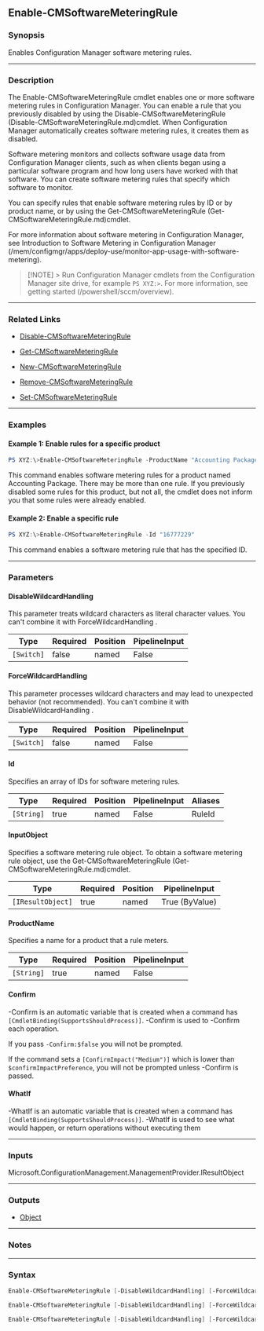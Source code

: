 Enable-CMSoftwareMeteringRule
-----------------------------




### Synopsis
Enables Configuration Manager software metering rules.



---


### Description

The Enable-CMSoftwareMeteringRule cmdlet enables one or more software metering rules in Configuration Manager. You can enable a rule that you previously disabled by using the Disable-CMSoftwareMeteringRule (Disable-CMSoftwareMeteringRule.md)cmdlet. When Configuration Manager automatically creates software metering rules, it creates them as disabled.



Software metering monitors and collects software usage data from Configuration Manager clients, such as when clients began using a particular software program and how long users have worked with that software. You can create software metering rules that specify which software to monitor.



You can specify rules that enable software metering rules by ID or by product name, or by using the Get-CMSoftwareMeteringRule (Get-CMSoftwareMeteringRule.md)cmdlet.



For more information about software metering in Configuration Manager, see Introduction to Software Metering in Configuration Manager (/mem/configmgr/apps/deploy-use/monitor-app-usage-with-software-metering).



> [!NOTE] > Run Configuration Manager cmdlets from the Configuration Manager site drive, for example `PS XYZ:>`. For more information, see getting started (/powershell/sccm/overview).



---


### Related Links
* [Disable-CMSoftwareMeteringRule](Disable-CMSoftwareMeteringRule)



* [Get-CMSoftwareMeteringRule](Get-CMSoftwareMeteringRule)



* [New-CMSoftwareMeteringRule](New-CMSoftwareMeteringRule)



* [Remove-CMSoftwareMeteringRule](Remove-CMSoftwareMeteringRule)



* [Set-CMSoftwareMeteringRule](Set-CMSoftwareMeteringRule)





---


### Examples
#### Example 1: Enable rules for a specific product
```PowerShell
PS XYZ:\>Enable-CMSoftwareMeteringRule -ProductName "Accounting Package"
```
This command enables software metering rules for a product named Accounting Package. There may be more than one rule. If you previously disabled some rules for this product, but not all, the cmdlet does not inform you that some rules were already enabled.
#### Example 2: Enable a specific rule
```PowerShell
PS XYZ:\>Enable-CMSoftwareMeteringRule -Id "16777229"
```
This command enables a software metering rule that has the specified ID.


---


### Parameters
#### **DisableWildcardHandling**

This parameter treats wildcard characters as literal character values. You can't combine it with ForceWildcardHandling .






|Type      |Required|Position|PipelineInput|
|----------|--------|--------|-------------|
|`[Switch]`|false   |named   |False        |



#### **ForceWildcardHandling**

This parameter processes wildcard characters and may lead to unexpected behavior (not recommended). You can't combine it with DisableWildcardHandling .






|Type      |Required|Position|PipelineInput|
|----------|--------|--------|-------------|
|`[Switch]`|false   |named   |False        |



#### **Id**

Specifies an array of IDs for software metering rules.






|Type      |Required|Position|PipelineInput|Aliases|
|----------|--------|--------|-------------|-------|
|`[String]`|true    |named   |False        |RuleId |



#### **InputObject**

Specifies a software metering rule object. To obtain a software metering rule object, use the Get-CMSoftwareMeteringRule (Get-CMSoftwareMeteringRule.md)cmdlet.






|Type             |Required|Position|PipelineInput |
|-----------------|--------|--------|--------------|
|`[IResultObject]`|true    |named   |True (ByValue)|



#### **ProductName**

Specifies a name for a product that a rule meters.






|Type      |Required|Position|PipelineInput|
|----------|--------|--------|-------------|
|`[String]`|true    |named   |False        |



#### **Confirm**
-Confirm is an automatic variable that is created when a command has ```[CmdletBinding(SupportsShouldProcess)]```.
-Confirm is used to -Confirm each operation.

If you pass ```-Confirm:$false``` you will not be prompted.


If the command sets a ```[ConfirmImpact("Medium")]``` which is lower than ```$confirmImpactPreference```, you will not be prompted unless -Confirm is passed.

#### **WhatIf**
-WhatIf is an automatic variable that is created when a command has ```[CmdletBinding(SupportsShouldProcess)]```.
-WhatIf is used to see what would happen, or return operations without executing them


---


### Inputs
Microsoft.ConfigurationManagement.ManagementProvider.IResultObject





---


### Outputs
* [Object](https://learn.microsoft.com/en-us/dotnet/api/System.Object)






---


### Notes




---


### Syntax
```PowerShell
Enable-CMSoftwareMeteringRule [-DisableWildcardHandling] [-ForceWildcardHandling] -Id <String> [-Confirm] [-WhatIf] [<CommonParameters>]
```
```PowerShell
Enable-CMSoftwareMeteringRule [-DisableWildcardHandling] [-ForceWildcardHandling] -InputObject <IResultObject> [-Confirm] [-WhatIf] [<CommonParameters>]
```
```PowerShell
Enable-CMSoftwareMeteringRule [-DisableWildcardHandling] [-ForceWildcardHandling] -ProductName <String> [-Confirm] [-WhatIf] [<CommonParameters>]
```
